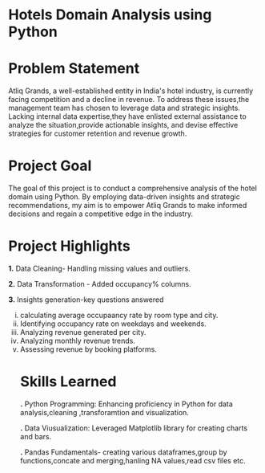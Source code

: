 # Hotels Domain Analysis using Python
# Problem Statement
Atliq Grands, a well-established entity in India's hotel industry, is currently facing competition and a decline in revenue. To address these issues,the management team has chosen to leverage data and strategic insights. Lacking internal data expertise,they have enlisted external assistance to analyze the situation,provide actionable insights, and devise effective strategies for customer retention and revenue growth.

# Project Goal
The goal of this project is to conduct a comprehensive analysis of the hotel domain using Python. By employing data-driven insights and strategic recommendations, my aim is to empower Atliq Grands to make informed decisions and regain a competitive edge in the industry.

# Project Highlights
**1.** Data Cleaning- Handling missing values and outliers.

**2.** Data Transformation - Added occupancy% columns.

**3.** Insights generation-key questions answered
            <ol type="i">
            <li> calculating average occupaancy rate by room type and city.</li>
            <li>Identifying occupancy rate on weekdays and weekends.</li>
            <li>Analyzing revenue generated per city.</li>
            <li>Analyzing monthly revenue trends.</li>
            <li>Assessing revenue by booking platforms.</li>
# Skills Learned
**.** Python Programming: Enhancing proficiency in Python for data analysis,cleaning ,transforamtion and visualization.

**.** Data Viusualization: Leveraged Matplotlib library for creating charts and bars.

**.** Pandas Fundamentals- creating various dataframes,group by functions,concate and merging,hanling NA values,read csv files etc.
